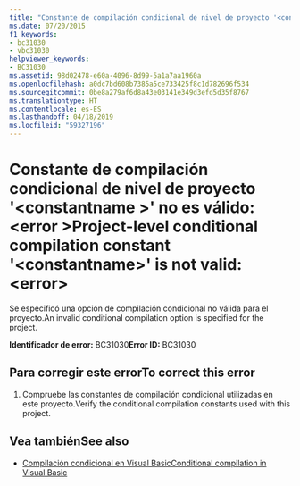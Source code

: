 ```yaml
---
title: "Constante de compilación condicional de nivel de proyecto '<constantname>' no es válido: <error>"
ms.date: 07/20/2015
f1_keywords:
- bc31030
- vbc31030
helpviewer_keywords:
- BC31030
ms.assetid: 98d02478-e60a-4096-8d99-5a1a7aa1960a
ms.openlocfilehash: a0dc7bd608b7385a5ce733425f8c1d782696f534
ms.sourcegitcommit: 0be8a279af6d8a43e03141e349d3efd5d35f8767
ms.translationtype: HT
ms.contentlocale: es-ES
ms.lasthandoff: 04/18/2019
ms.locfileid: "59327196"
---
```

# <a name="project-level-conditional-compilation-constant-constantname-is-not-valid-error"></a><span data-ttu-id="41b0d-102">Constante de compilación condicional de nivel de proyecto '\<constantname >' no es válido: \<error ></span><span class="sxs-lookup"><span data-stu-id="41b0d-102">Project-level conditional compilation constant '\<constantname>' is not valid: \<error></span></span>
<span data-ttu-id="41b0d-103">Se especificó una opción de compilación condicional no válida para el proyecto.</span><span class="sxs-lookup"><span data-stu-id="41b0d-103">An invalid conditional compilation option is specified for the project.</span></span>  
  
 <span data-ttu-id="41b0d-104">**Identificador de error:** BC31030</span><span class="sxs-lookup"><span data-stu-id="41b0d-104">**Error ID:** BC31030</span></span>  
  
## <a name="to-correct-this-error"></a><span data-ttu-id="41b0d-105">Para corregir este error</span><span class="sxs-lookup"><span data-stu-id="41b0d-105">To correct this error</span></span>  
  
1. <span data-ttu-id="41b0d-106">Compruebe las constantes de compilación condicional utilizadas en este proyecto.</span><span class="sxs-lookup"><span data-stu-id="41b0d-106">Verify the conditional compilation constants used with this project.</span></span>  
  
## <a name="see-also"></a><span data-ttu-id="41b0d-107">Vea también</span><span class="sxs-lookup"><span data-stu-id="41b0d-107">See also</span></span>

- [<span data-ttu-id="41b0d-108">Compilación condicional en Visual Basic</span><span class="sxs-lookup"><span data-stu-id="41b0d-108">Conditional compilation in Visual Basic</span></span>](~/docs/visual-basic/programming-guide/program-structure/conditional-compilation.md)
